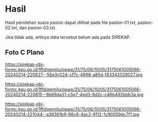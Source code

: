 # Hasil

Hasil perolehan suara paslon dapat dilihat pada file paslon-01.txt, paslon-02.txt, dan paslon-03.txt.

Jika tidak ada, artinya data tersebut belum ada pada SIREKAP.

## Foto C Plano

https://sirekap-obj-formc.kpu.go.id/1ffd/pemilu/ppwp/31/75/06/10/05/3175061005066-20240214-220627--56e3c024-cf7c-4998-a85d-f83342029027.jpg

https://sirekap-obj-formc.kpu.go.id/1ffd/pemilu/ppwp/31/75/06/10/05/3175061005066-20240214-220815--9b69da31-c5e7-4ed3-8d2c-c46b492bbb3a.jpg

https://sirekap-obj-formc.kpu.go.id/1ffd/pemilu/ppwp/31/75/06/10/05/3175061005066-20240214-221044--a36361b9-66c6-4ac2-9112-1c90059dc7f1.jpg
